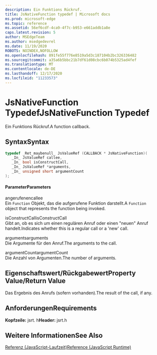 ```yaml
---
description: Ein Funktions Rückruf.
title: JsNativeFunction typedef | Microsoft docs
ms.prod: microsoft-edge
ms.topic: reference
ms.assetid: 56ef6cdf-4ca9-4f7c-b953-e661addb1a8e
caps.latest.revision: 5
author: MSEdgeTeam
ms.author: msedgedevrel
ms.date: 11/19/2020
ROBOTS: NOINDEX,NOFOLLOW
ms.openlocfilehash: 891fe55f776e8519a5d3c187104b2bc326336482
ms.sourcegitcommit: a35a6b5bbc21b7df61d08cbc6b074b5325ad4fef
ms.translationtype: MT
ms.contentlocale: de-DE
ms.lasthandoff: 12/17/2020
ms.locfileid: "11233573"
---
```

# <span data-ttu-id="bba7e-103">JsNativeFunction Typedef</span><span class="sxs-lookup"><span data-stu-id="bba7e-103">JsNativeFunction Typedef</span></span>

<span data-ttu-id="bba7e-104">Ein Funktions Rückruf.</span><span class="sxs-lookup"><span data-stu-id="bba7e-104">A function callback.</span></span>  
  
## <span data-ttu-id="bba7e-105">Syntax</span><span class="sxs-lookup"><span data-stu-id="bba7e-105">Syntax</span></span>  
  
```cpp  
typedef _Ret_maybenull_ JsValueRef (CALLBACK * JsNativeFunction)(  
   _In_ JsValueRef callee,  
   _In_ bool isConstructCall,  
   _In_ JsValueRef *arguments,  
   _In_ unsigned short argumentCount  
);  
```  
  
#### <span data-ttu-id="bba7e-106">Parameter</span><span class="sxs-lookup"><span data-stu-id="bba7e-106">Parameters</span></span>  
 <span data-ttu-id="bba7e-107">angerufenen</span><span class="sxs-lookup"><span data-stu-id="bba7e-107">callee</span></span>  
 <span data-ttu-id="bba7e-108">Ein `Function` Objekt, das die aufgerufene Funktion darstellt.</span><span class="sxs-lookup"><span data-stu-id="bba7e-108">A `Function` object that represents the function being invoked.</span></span>  
  
 <span data-ttu-id="bba7e-109">isConstructCall</span><span class="sxs-lookup"><span data-stu-id="bba7e-109">isConstructCall</span></span>  
 <span data-ttu-id="bba7e-110">Gibt an, ob es sich um einen regulären Anruf oder einen "neuen" Anruf handelt.</span><span class="sxs-lookup"><span data-stu-id="bba7e-110">Indicates whether this is a regular call or a 'new' call.</span></span>  
  
 <span data-ttu-id="bba7e-111">arguments</span><span class="sxs-lookup"><span data-stu-id="bba7e-111">arguments</span></span>  
 <span data-ttu-id="bba7e-112">Die Argumente für den Anruf.</span><span class="sxs-lookup"><span data-stu-id="bba7e-112">The arguments to the call.</span></span>  
  
 <span data-ttu-id="bba7e-113">argumentCount</span><span class="sxs-lookup"><span data-stu-id="bba7e-113">argumentCount</span></span>  
 <span data-ttu-id="bba7e-114">Die Anzahl von Argumenten.</span><span class="sxs-lookup"><span data-stu-id="bba7e-114">The number of arguments.</span></span>  
  
## <span data-ttu-id="bba7e-115">Eigenschaftswert/Rückgabewert</span><span class="sxs-lookup"><span data-stu-id="bba7e-115">Property Value/Return Value</span></span>  
 <span data-ttu-id="bba7e-116">Das Ergebnis des Anrufs (sofern vorhanden).</span><span class="sxs-lookup"><span data-stu-id="bba7e-116">The result of the call, if any.</span></span>  
  
## <span data-ttu-id="bba7e-117">Anforderungen</span><span class="sxs-lookup"><span data-stu-id="bba7e-117">Requirements</span></span>  
 <span data-ttu-id="bba7e-118">**Kopfzeile:** jsrt. h</span><span class="sxs-lookup"><span data-stu-id="bba7e-118">**Header:** jsrt.h</span></span>  
  
## <span data-ttu-id="bba7e-119">Weitere Informationen</span><span class="sxs-lookup"><span data-stu-id="bba7e-119">See Also</span></span>  
 [<span data-ttu-id="bba7e-120">Referenz (JavaScript-Laufzeit)</span><span class="sxs-lookup"><span data-stu-id="bba7e-120">Reference (JavaScript Runtime)</span></span>](../chakra-hosting/reference-javascript-runtime.md)
